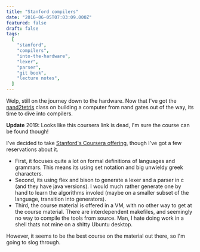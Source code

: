 ```yaml
---
title: "Stanford compilers"
date: "2016-06-05T07:03:09.000Z"
featured: false
draft: false
tags:
  [
    "stanford",
    "compilers",
    "into-the-hardware",
    "lexer",
    "parser",
    "git book",
    "lecture notes",
  ]
---
```


Welp, still on the journey down to the hardware. Now that I've got the
[nand2tetris](http://jmoyers.org/built-a-computer/) class on building a computer
from nand gates out of the way, its time to dive into compilers.

**Update** 2019: Looks like this coursera link is dead, I'm sure the course can
be found though!

I've decided to take
[Stanford's Coursera offering](https://www.coursera.org/course/compilers),
though I've got a few reservations about it.

- First, it focuses quite a lot on formal definitions of languages and grammars.
  This means its using set notation and big unwieldy greek characters.
- Second, its using flex and bison to generate a lexer and a parser in c (and
  they have java versions). I would much rather generate one by hand to learn
  the algorithms involed (maybe on a smaller subset of the language, transition
  into generators).
- Third, the course material is offered in a VM, with no other way to get at the
  course material. There are interdependent makefiles, and seemingly no way to
  compile the tools from source. Man, I hate doing work in a shell thats not
  mine on a shitty Ubuntu desktop.

However, it seems to be the best course on the material out there, so I'm going
to slog through.

